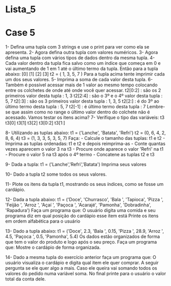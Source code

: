 # Lista_5
# Case 5

1- Defina uma tupla com 3 strings e use o print para ver como ela se apresenta.
2- Agora defina outra tupla com valores numéricos.
3- Agora defina uma tupla com vários tipos de dados dentro da mesma tupla.
4- Cada valor dentro da tupla fica salvo como um índice que começa em 0 e vai aumentando de 1 em 1 até o último termo da tupla.
      Então para a tupla abaixo:
       [0] [1] [2] [3]
       t2 = ( 1,  3,  5,  7 )
    Para a tupla acima tente imprimir cada um dos seus valores.
5- Imprima a soma de cada valor desta tupla.
6- Também é possível acessar mais de 1 valor ao mesmo tempo colocando entre os colchetes de onde até onde você quer acessar.
            t2[0:2] : são os 2 primeiros valor desta tupla : 1, 3
            t2[2:4] : são o 3º e o 4º valor desta tupla : 5, 7
            t2[:3] : são os 3 primeiros valor desta tupla : 1, 3, 5
            t2[2:] : é do 3º ao último termo desta tupla : 5, 7
            t2[-1] : é último termo desta tupla : 7
      Lembre-se que assim como no range o último valor dentro do colchete não é acessado.
      Vamos testar os itens acima?
7- Verifique o tipo das variáveis:
            t3
            t3[0]
            t3[1]
            t3[2]
            t3[0:2]
            t3[1:]

8- Utilizando as tuplas abaixo:
      t1 = ('Lanche', 'Batata', 'Refri')
      t2 = (0, 6, 4, 2, 8, 6, 4)
      t3 = (1, 3, 3, 5, 3, 5, 7)
      Faça:
      - Calcule o tamanho das tuplas: t1 e t2
      - Imprima as tuplas ordenadas: t1 e t2 e depois reimprima-as
      - Conte quantas vezes aparecem o valor 3 na t3
      - Procure onde aparece o valor 'Refri' na t1
      - Procure o valor 5 na t3 após o 4º termo
      - Concatene as tuplas t2 e t3    

9- Dada a tupla:
      t1 = ('Lanche','Refri','Batata')
      Imprima seus valores

10- Dado a tupla t2 some todos os seus valores.

11- Plote os itens da tupla t1, mostrando os seus índices, como se fosse um cardápio.

12- Dada a tupla abaixo:
      t1 = ('Doce', 'Churrasco', 'Bala ', 'Tapioca', 'Pizza ', 'Feijão ',
            'Arroz ', 'Açaí ', 'Paçoca ', 'Acarajé', 'Pamonha', 'Dobradinha', 'Rapadura')
      Faça um programa que:
      O usuário digita uma comida e seu programa diz em qual posição do cardápio esse item está
      Printe os itens em ordem alfabética para o usuário

13- Dado a tupla abaixo:
      t1 = ('Doce', 2.3, 'Bala ', 0.15, 'Pizza ', 28.9, 'Arroz ', 4.5, 'Paçoca ', 0.5, 'Pamonha', 5.4)
      Os dados estão organizados de forma que tem o valor do produto e logo após o seu preço. Faça um programa que:
      Mostre o cardápio de forma organizada.

14- Dado a mesma tupla do exercício anterior faça um programa que:
      O usuário visualiza o cardápio e digita qual item ele quer comprar. A seguir pergunta se ele quer algo a mais. Caso ele queira vai somando todos os valores do pedido       numa variável soma.
      No final printe para o usuário o valor total da conta dele.

